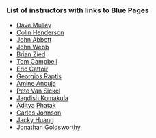 ### List of instructors with links to Blue Pages

* [Dave Mulley](https://w3.ibm.com/bluepages/profile.html?uid=2D2058897) 
* [Colin Henderson]() 
* [John Abbott]() 
* [John Webb]() 
* [Brian Zied]() 
* [Tom Campbell]()
* [Eric Cattoir]()
* [Georgios Raptis]() 
* [Amine Anouja]() 
* [Pete Van Sickel]()
* [Jagdish Komakula]() 
* [Aditya Phatak]() 
* [Carlos Johnson]()
* [Jacky Huang]() 
* [Jonathan Goldsworthy]()
